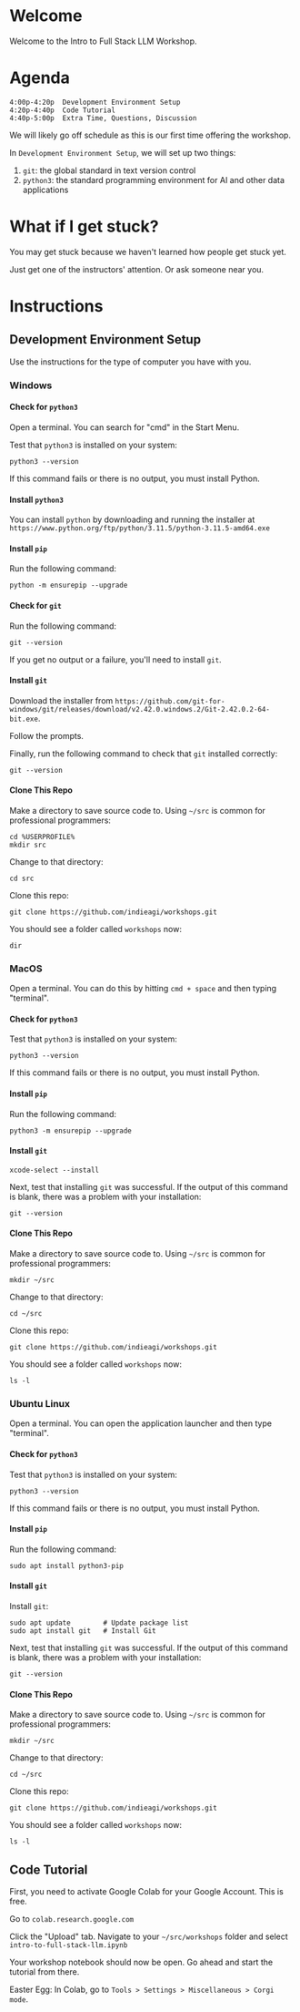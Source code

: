 # Welcome
Welcome to the Intro to Full Stack LLM Workshop.

# Agenda
```
4:00p-4:20p  Development Environment Setup
4:20p-4:40p  Code Tutorial
4:40p-5:00p  Extra Time, Questions, Discussion
```

We will likely go off schedule as this is our first time offering the workshop.

In `Development Environment Setup`, we will set up two things:
1. `git`: the global standard in text version control
2. `python3`: the standard programming environment for AI and other data applications

# What if I get stuck?
You may get stuck because we haven't learned how people get stuck yet.

Just get one of the instructors' attention. Or ask someone near you. 

# Instructions
## Development Environment Setup
Use the instructions for the type of computer you have with you.

### Windows

#### Check for `python3`
Open a terminal. You can search for "cmd" in the Start Menu.

Test that `python3` is installed on your system:
```
python3 --version
```
If this command fails or there is no output, you must install Python.

#### Install `python3`
You can install `python` by downloading and running the installer at `https://www.python.org/ftp/python/3.11.5/python-3.11.5-amd64.exe`

#### Install `pip`
Run the following command:
```
python -m ensurepip --upgrade
```

#### Check for `git`
Run the following command:
```
git --version
```
If you get no output or a failure, you'll need to install `git`.

#### Install `git`
Download the installer from `https://github.com/git-for-windows/git/releases/download/v2.42.0.windows.2/Git-2.42.0.2-64-bit.exe`.

Follow the prompts.

Finally, run the following command to check that `git` installed correctly:
```
git --version
```

#### Clone This Repo
Make a directory to save source code to. Using `~/src` is common for professional programmers:
```
cd %USERPROFILE%
mkdir src
```

Change to that directory:
```
cd src
```

Clone this repo:
```
git clone https://github.com/indieagi/workshops.git
```

You should see a folder called `workshops` now:
```
dir
```

### MacOS
Open a terminal. You can do this by hitting `cmd + space` and then typing "terminal".

#### Check for `python3`
Test that `python3` is installed on your system:
```
python3 --version
```
If this command fails or there is no output, you must install Python.

#### Install `pip`
Run the following command:
```
python3 -m ensurepip --upgrade
```

#### Install `git`
```
xcode-select --install
```

Next, test that installing `git` was successful. If the output of this command is blank, there was a problem with your installation:
```
git --version
```

#### Clone This Repo
Make a directory to save source code to. Using `~/src` is common for professional programmers:
```
mkdir ~/src
```

Change to that directory:
```
cd ~/src
```

Clone this repo:
```
git clone https://github.com/indieagi/workshops.git
```

You should see a folder called `workshops` now:
```
ls -l
```

### Ubuntu Linux
Open a terminal. You can open the application launcher and then type "terminal".

#### Check for `python3`
Test that `python3` is installed on your system:
```
python3 --version
```
If this command fails or there is no output, you must install Python.

#### Install `pip`
Run the following command:
```
sudo apt install python3-pip
```

#### Install `git`
Install `git`:
```
sudo apt update        # Update package list
sudo apt install git   # Install Git
```

Next, test that installing `git` was successful. If the output of this command is blank, there was a problem with your installation:
```
git --version
```

#### Clone This Repo
Make a directory to save source code to. Using `~/src` is common for professional programmers:
```
mkdir ~/src
```

Change to that directory:
```
cd ~/src
```

Clone this repo:
```
git clone https://github.com/indieagi/workshops.git
```

You should see a folder called `workshops` now:
```
ls -l
```

## Code Tutorial
First, you need to activate Google Colab for your Google Account. This is free.

Go to `colab.research.google.com`

Click the "Upload" tab. Navigate to your `~/src/workshops` folder and select `intro-to-full-stack-llm.ipynb`

Your workshop notebook should now be open. Go ahead and start the tutorial from there.

Easter Egg: In Colab, go to `Tools > Settings > Miscellaneous > Corgi mode`.
